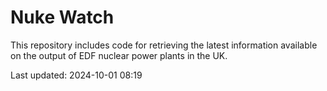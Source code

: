 # Nuke Watch

This repository includes code for retrieving the latest information available on the output of EDF nuclear power plants in the UK.

Last updated: 2024-10-01 08:19